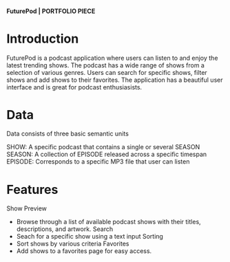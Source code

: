 #### FuturePod | PORTFOLIO PIECE

# Introduction

FuturePod is a podcast application where users can listen to and enjoy the latest trending shows. The podcast has a wide range of shows from a selection of various genres. Users can search for specific shows, filter shows and add shows to their favorites. The application has a beautiful user interface and is great for podcast enthusiasists.

# Data
Data consists of three basic semantic units

SHOW: A specific podcast that contains a single or several SEASON
SEASON: A collection of EPISODE released across a specific timespan
EPISODE: Corresponds to a specific MP3 file that user can listen

# Features
Show Preview
- Browse through a list of available podcast shows with their titles, descriptions, and artwork.
Search
- Seach for a specific show using a text input
Sorting
- Sort shows by various criteria
Favorites
- Add shows to a favorites page for easy access.
